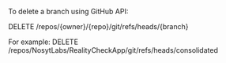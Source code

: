 To delete a branch using GitHub API:

DELETE /repos/{owner}/{repo}/git/refs/heads/{branch}

For example:
DELETE /repos/NosytLabs/RealityCheckApp/git/refs/heads/consolidated